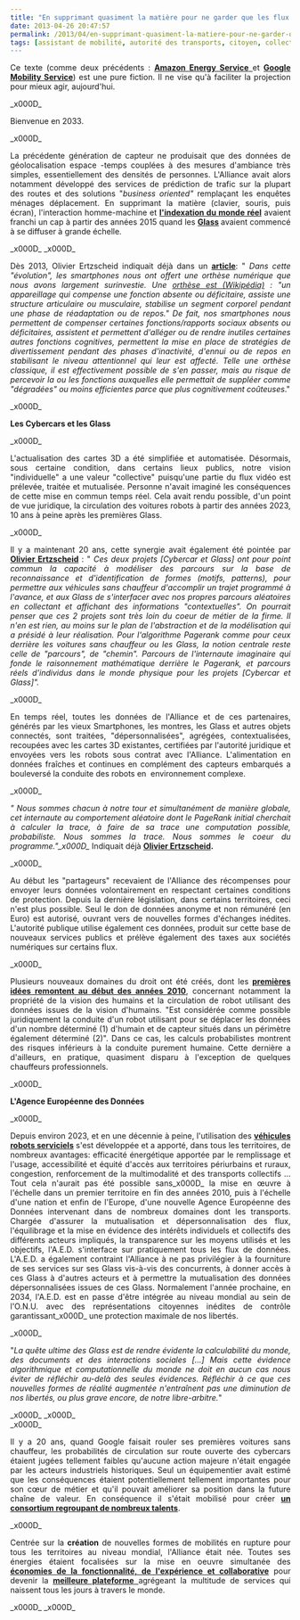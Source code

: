 ```yaml
---
title: "En supprimant quasiment la matière pour ne garder que les flux et les renverser, les Glass avaient tout changé et l'Alliance était née"
date: 2013-04-26 20:47:57
permalink: /2013/04/en-supprimant-quasiment-la-matiere-pour-ne-garder-que-les-flux-et-les-renverser-les-glass-avaient-to-1.html
tags: [assistant de mobilité, autorité des transports, citoyen, collectivité, confiance, connectivité, cybercar, données réelles, économie de l'expérience, économie du quaternaire, économie fonctionnalité, Efficacité énergétique, Europe, gouvernance, holoptisme, innovation, intelligence collective, internet des objets, management de la mobilité, marketing individualisé, monnaie complémentaire, partage de données, Service de mobilité, surveillance]
---
```


<p style="text-align: justify;">Ce texte (comme deux précédents : <a href="https://gabrielplassat.github.io/transportsdufutur/2011/08/lavenir-de-lenergie-dans-les-transports-amazon-energy-service.html" target="_blank" rel="noopener"><strong>Amazon Energy Service</strong> </a>et <strong><a href="https://gabrielplassat.github.io/transportsdufutur/2011/07/google-mobility-service-et-si-nous-le-faisions-sans-attendre-.html" target="_blank" rel="noopener">Google Mobility Service</a></strong>) est une pure fiction. Il ne vise qu'à faciliter la projection pour mieux agir, aujourd'hui.</p>_x000D_
<p style="text-align: justify;">Bienvenue en 2033.</p>_x000D_
<p style="text-align: justify;">La précédente génération de capteur ne produisait que des données de géolocalisation espace -temps couplées à des mesures d'ambiance très simples, essentiellement des densités de personnes. L'Alliance avait alors notamment développé des services de prédiction de trafic sur la plupart des routes et des solutions "<em>business oriented"</em> remplaçant les enquêtes ménages déplacement. En supprimant la matière (clavier, souris, puis écran), l'interaction homme-machine et <strong><a href="https://gabrielplassat.github.io/transportsdufutur/2012/09/lindustrie-automobile-a-choisi-de-concevoir-developper-et-commercialiser-des-produits-qui-sadaptent-a-tous-les-territoires.html#tp">l'indexation du monde réel</a></strong> avaient franchi un cap à partir des années 2015 quand les <strong><a href="http://www.engadget.com/2013/03/11/google-glass-apps-gmail-new-york-times-path/">Glass</a> </strong>avaient commencé à se diffuser à grande échelle.</p>_x000D_
<!--more-->_x000D_
<p style="text-align: justify;">Dès 2013, Olivier Ertzscheid indiquait déjà dans un <strong><a href="http://affordance.typepad.com/mon_weblog/2013/04/lunette-rank-homme-interface.html#tp">article</a></strong>: " <em>Dans cette "évolution", les smartphones nous ont offert une orthèse numérique que nous avons largement surinvestie. Une <a href="http://fr.wikipedia.org/wiki/Orth%C3%A8se" target="_blank" rel="noopener">orthèse est (Wikipédia)</a> : "un appareillage qui compense une fonction absente ou déficitaire, assiste une structure articulaire ou musculaire, stabilise un segment corporel pendant une phase de réadaptation ou de repos." De fait, nos smartphones nous permettent de compenser certaines fonctions/rapports sociaux absents ou déficitaires, assistent et permettent d'alléger ou de rendre inutiles certaines autres fonctions cognitives, permettent la mise en place de stratégies de divertissement pendant des phases d'inactivité, d'ennui ou de repos en stabilisant le niveau attentionnel qui leur est affecté. Telle une orthèse classique, il est effectivement possible de s'en passer, mais au risque de percevoir la ou les fonctions auxquelles elle permettait de suppléer comme "dégradées" ou moins efficientes parce que plus cognitivement coûteuses</em>."</p>_x000D_
<p style="text-align: justify;"><strong>Les Cybercars et les Glass</strong></p>_x000D_
<p style="text-align: justify;">L'actualisation des cartes 3D a été simplifiée et automatisée. Désormais, sous certaine condition, dans certains lieux publics, notre vision "individuelle" a une valeur "collective" puisqu'une partie du flux vidéo est prélevée, traitée et mutualisée. Personne n'avait imaginé les conséquences de cette mise en commun temps réel. Cela avait rendu possible, d'un point de vue juridique, la circulation des voitures robots à partir des années 2023, 10 ans à peine après les premières Glass.</p>_x000D_
<p style="text-align: justify;">Il y a maintenant 20 ans, cette synergie avait également été pointée par <strong><a href="http://affordance.typepad.com/akademik/contact_coordonnes/#tp">Olivier Ertzscheid</a></strong> : " <em>Ces deux projets [Cybercar et Glass] ont pour point commun la capacité à modéliser des parcours sur la base de reconnaissance et d'identification de formes (motifs, patterns), pour permettre aux véhicules sans chauffeur d'accomplir un trajet programmé à l'avance, et aux Glass de s'interfacer avec nos propres parcours aléatoires en collectant et affichant des informations "contextuelles". On pourrait penser que ces 2 projets sont très loin du coeur de métier de la firme. Il n'en est rien, au moins sur le plan de l'abstraction et de la modélisation qui a présidé à leur réalisation. Pour l'algorithme Pagerank comme pour ceux derrière les voitures sans chauffeur ou les Glass, la notion centrale reste celle de "parcours", de "chemin". Parcours de l'internaute imaginaire qui fonde le raisonnement mathématique derrière le Pagerank, et parcours réels d'individus dans le monde physique pour les projets [Cybercar et Glass]".</em></p>_x000D_
<p style="text-align: justify;">En temps réel, toutes les données de l'Alliance et de ces partenaires, générés par les vieux Smartphones, les montres, les Glass et autres objets connectés, sont traitées, "dépersonnalisées", agrégées, contextualisées, recoupées avec les cartes 3D existantes, certifiées par l'autorité juridique et envoyées vers les robots sous contrat avec l'Alliance. L'alimentation en données fraîches et continues en complément des capteurs embarqués a bouleversé la conduite des robots en  environnement complexe.</p>_x000D_
<p style="text-align: justify;"><em>"</em><em> Nous sommes chacun à notre tour et simultanément de manière globale, cet internaute au comportement aléatoire dont le PageRank initial cherchait à calculer la trace, à faire de sa trace une computation possible, probabiliste. Nous sommes la trace. Nous sommes le coeur du programme."_x000D_
</em>Indiquait déjà <strong><a href="http://affordance.typepad.com/akademik/contact_coordonnes/#tp">Olivier Ertzscheid</a>.</strong></p>_x000D_
<p style="text-align: justify;">Au début les "partageurs" recevaient de l'Alliance des récompenses pour envoyer leurs données volontairement en respectant certaines conditions de protection. Depuis la dernière législation, dans certains territoires, ceci n'est plus possible. Seul le don de données anonyme et non rémunéré (en Euro) est autorisé, ouvrant vers de nouvelles formes d'échanges inédites. L'autorité publique utilise également ces données, produit sur cette base de nouveaux services publics et prélève également des taxes aux sociétés numériques sur certains flux.</p>_x000D_
<p style="text-align: justify;">Plusieurs nouveaux domaines du droit ont été créés, dont les <strong><a href="http://scinfolex.wordpress.com/2013/04/12/les-google-glasses-peuvent-elles-changer-le-statut-jurudique-de-la-vision/">premières idées remontent au début des années 2010</a></strong>, concernant notamment la propriété de la vision des humains et la circulation de robot utilisant des données issues de la vision d'humains. "Est considérée comme possible juridiquement la conduite d'un robot utilisant pour se déplacer les données d'un nombre déterminé (1) d'humain et de capteur situés dans un périmètre également déterminé (2)". Dans ce cas, les calculs probabilistes montrent des risques inférieurs à la conduite purement humaine. Cette dernière a d'ailleurs, en pratique, quasiment disparu à l'exception de quelques chauffeurs professionnels.</p>_x000D_
<p style="text-align: justify;"><strong>L'Agence Européenne des Données</strong></p>_x000D_
<p style="text-align: justify;">Depuis environ 2023, et en une décennie à peine, l'utilisation des <strong><a href="https://gabrielplassat.github.io/transportsdufutur/2012/04/nos-systemes-de-transport-et-la-revolution-numerique-pourquoi-cela-va-tout-changer.html">véhicules robots serviciels</a></strong> s'est développée et a apporté, dans tous les territoires, de nombreux avantages: efficacité énergétique apportée par le remplissage et l'usage, accessibilité et équité d'accès aux territoires périurbains et ruraux, congestion, renforcement de la multimodalité et des transports collectifs … Tout cela n'aurait pas été possible sans_x000D_
la mise en œuvre à l'échelle dans un premier territoire en fin des années 2010, puis à l'échelle d'une nation et enfin de l'Europe, d'une nouvelle Agence Européenne des Données intervenant dans de nombreux domaines dont les transports. Chargée d'assurer la mutualisation et dépersonnalisation des flux, l'équilibrage et la mise en évidence des intérêts individuels et collectifs des différents acteurs impliqués, la transparence sur les moyens utilisés et les objectifs, l'A.E.D. s'interface sur pratiquement tous les flux de données. L'A.E.D. a également contraint l'Alliance à ne pas privilégier à la fourniture de ses services sur ses Glass vis-à-vis des concurrents, à donner accès à ces Glass à d'autres acteurs et à permettre la mutualisation des données dépersonnalisées issues de ces Glass. Normalement l'année prochaine, en 2034, l'A.E.D. est en passe d'être intégrée au niveau mondial au sein de l'O.N.U. avec des représentations citoyennes inédites de contrôle garantissant_x000D_
une protection maximale de nos libertés.</p>_x000D_
<p style="text-align: justify;">"<em>La quête ultime des Glass est de rendre évidente la calculabilité du monde, des documents et des interactions sociales [...] Mais cette évidence algorithmique et computationnelle du monde ne doit en aucun cas nous éviter de réfléchir au-delà des seules évidences. Réfléchir à ce que ces nouvelles formes de réalité augmentée n'entraînent pas une diminution de nos libertés, ou plus grave encore, de notre libre-arbitre.</em>"</p>_x000D_
_x000D_
<div>_x000D_
<p style="text-align: justify;">Il y a 20 ans, quand Google faisait rouler ses premières voitures sans chauffeur, les probabilités de circulation sur route ouverte des cybercars étaient jugées tellement faibles qu'aucune action majeure n'était engagée par les acteurs industriels historiques. Seul un équipementier avait estimé que les conséquences étaient potentiellement tellement importantes pour son cœur de métier et qu'il pouvait améliorer sa position dans la future chaîne de valeur. En conséquence il s'était mobilisé pour créer <strong><a href="https://gabrielplassat.github.io/transportsdufutur/2013/02/quel-equipage-explore-aujourdhui-votre-avenir-vos-prochains-modeles-daffaires.html" target="_blank" rel="noopener">un consortium regroupant de nombreux talents</a></strong>.</p>_x000D_
<p style="text-align: justify;">Centrée sur la <strong>création</strong> de nouvelles formes de mobilités en rupture pour tous les territoires au niveau mondial, l'Alliance était née. Toutes ses énergies étaient focalisées sur la mise en oeuvre simultanée des <strong><a href="https://gabrielplassat.github.io/transportsdufutur/2013/03/la-mutation-du-secteur-des-transports-a-la-croisee-de-3-economies.html" target="_blank" rel="noopener">économies de la fonctionnalité, de l'expérience et collaborative</a></strong> pour devenir la <a href="https://gabrielplassat.github.io/transportsdufutur/2013/02/vw-xl1-prefigure-sans-doute-lautomobile-du-futur-ce-vehicule-objet-etait-previsible-depuis-des-dizaines-dannees.html" target="_blank" rel="noopener"><strong>meilleure plateforme</strong> </a>agrégeant la multitude de services qui naissent tous les jours à travers le monde.</p>_x000D_
_x000D_
</div>
